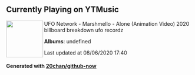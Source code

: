 ## Currently Playing on YTMusic

[<img align="left" width="100" src="https://i.ytimg.com/vi/UnZf8hVp6vM/sddefault.jpg?sqp=-oaymwEWCJADEOEBIAQqCghqEJQEGHgg6AJIWg&rs">](https://music.youtube.com/channel/UClSJmV9q7Vp7-T2WZSMTXUw)

UFO Network - Marshmello - Alone (Animation Video) 2020 billboard breakdown ufo recordz

**Albums**: undefined

Last updated at 08/06/2020 17:40

#### Generated with [20chan/github-now](https://github.com/20chan/github-now)


<!--
**20chan/20chan** is a ✨ _special_ ✨ repository because its `README.md` (this file) appears on your GitHub profile.

Here are some ideas to get you started:

- 🔭 I’m currently working on ...
- 🌱 I’m currently learning ...
- 👯 I’m looking to collaborate on ...
- 🤔 I’m looking for help with ...
- 💬 Ask me about ...
- 📫 How to reach me: ...
- 😄 Pronouns: ...
- ⚡ Fun fact: ...
-->
